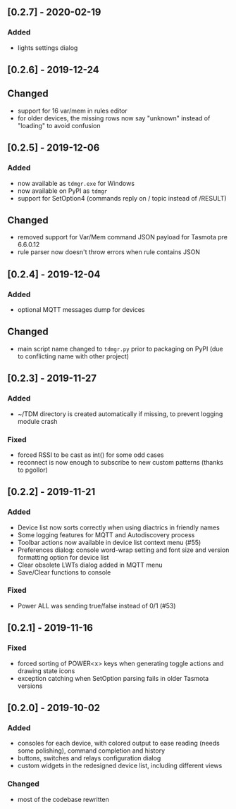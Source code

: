## [0.2.7] - 2020-02-19
### Added
- lights settings dialog

## [0.2.6] - 2019-12-24
## Changed
- support for 16 var/mem in rules editor
- for older devices, the missing rows now say "unknown" instead of "loading" to avoid confusion

## [0.2.5] - 2019-12-06
### Added
- now available as `tdmgr.exe` for Windows
- now available on PyPI as `tdmgr`
- support for SetOption4 (commands reply on /<COMMAND> topic instead of /RESULT)

## Changed
- removed support for Var/Mem command JSON payload for Tasmota pre 6.6.0.12 
- rule parser now doesn't throw errors when rule contains JSON

## [0.2.4] - 2019-12-04
### Added
- optional MQTT messages dump for devices

## Changed
- main script name changed to `tdmgr.py` prior to packaging on PyPI (due to conflicting name with other project)

## [0.2.3] - 2019-11-27
### Added
- ~/TDM directory is created automatically if missing, to prevent logging module crash

### Fixed
- forced RSSI to be cast as int() for some odd cases
- reconnect is now enough to subscribe to new custom patterns (thanks to pgollor)

## [0.2.2] - 2019-11-21
### Added
- Device list now sorts correctly when using diactrics in friendly names
- Some logging features for MQTT and Autodiscovery process
- Toolbar actions now available in device list context menu (#55)
- Preferences dialog: console word-wrap setting and font size and version formatting option for device list
- Clear obsolete LWTs dialog added in MQTT menu
- Save/Clear functions to console

### Fixed
- Power ALL was sending true/false instead of 0/1 (#53)

## [0.2.1] - 2019-11-16
### Fixed
- forced sorting of POWER\<x\> keys when generating toggle actions and drawing state icons
- exception catching when SetOption parsing fails in older Tasmota versions 

## [0.2.0] - 2019-10-02
### Added
- consoles for each device, with colored output to ease reading (needs some polishing), command completion and history
- buttons, switches and relays configuration dialog
- custom widgets in the redesigned device list, including different views

### Changed
- most of the codebase rewritten

